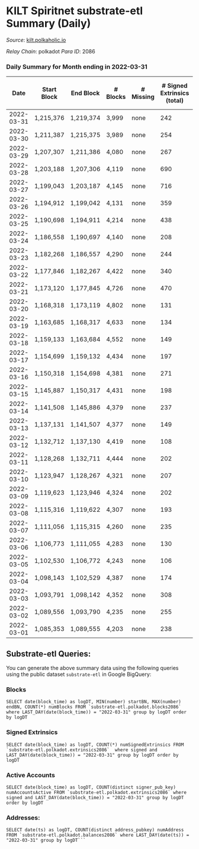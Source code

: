 # KILT Spiritnet substrate-etl Summary (Daily)

_Source_: [kilt.polkaholic.io](https://kilt.polkaholic.io)

*Relay Chain*: polkadot
*Para ID*: 2086



### Daily Summary for Month ending in 2022-03-31


| Date | Start Block | End Block | # Blocks | # Missing | # Signed Extrinsics (total) | # Active Accounts | # Addresses with Balances | # Events | # Transfers | # XCM Transfers In | # XCM Transfers Out |
| ---- | ----------- | --------- | -------- | --------- | --------------------------- | ----------------- | ------------------------- | -------- | ----------- | ------------------ | ------------------- |
| 2022-03-31 | 1,215,376 | 1,219,374 | 3,999 | none  | 242 | 124 | 13,421 | 305,663 | 169 ($361,275) |   |   |
| 2022-03-30 | 1,211,387 | 1,215,375 | 3,989 | none  | 254 | 136 | 13,405 | 304,444 | 149 ($650,688) |   |   |
| 2022-03-29 | 1,207,307 | 1,211,386 | 4,080 | none  | 267 | 141 | 13,387 | 309,886 | 158 ($310,369) |   |   |
| 2022-03-28 | 1,203,188 | 1,207,306 | 4,119 | none  | 690 | 387 | 13,370 | 313,289 | 551 ($1,879,974) |   |   |
| 2022-03-27 | 1,199,043 | 1,203,187 | 4,145 | none  | 716 | 219 | 13,314 | 314,149 | 602 ($3,429,013) |   |   |
| 2022-03-26 | 1,194,912 | 1,199,042 | 4,131 | none  | 359 | 156 | 13,145 | 310,002 | 252 ($396,657) |   |   |
| 2022-03-25 | 1,190,698 | 1,194,911 | 4,214 | none  | 438 | 197 | 13,084 | 316,044 | 295 ($863,903) |   |   |
| 2022-03-24 | 1,186,558 | 1,190,697 | 4,140 | none  | 208 | 110 | 13,037 | 308,373 | 108 ($939,331) |   |   |
| 2022-03-23 | 1,182,268 | 1,186,557 | 4,290 | none  | 244 | 121 | 13,025 | 316,628 | 119 ($101,302) |   |   |
| 2022-03-22 | 1,177,846 | 1,182,267 | 4,422 | none  | 340 | 146 | 13,015 | 324,179 | 214 ($292,582) |   |   |
| 2022-03-21 | 1,173,120 | 1,177,845 | 4,726 | none  | 470 | 87 | 12,991 | 346,875 | 72 ($241,093) |   |   |
| 2022-03-20 | 1,168,318 | 1,173,119 | 4,802 | none  | 131 | 84 | 12,984 | 348,234 | 56 ($123,095) |   |   |
| 2022-03-19 | 1,163,685 | 1,168,317 | 4,633 | none  | 134 | 77 | 12,978 | 334,450 | 67 ($135,870) |   |   |
| 2022-03-18 | 1,159,133 | 1,163,684 | 4,552 | none  | 149 | 91 | 12,970 | 327,347 | 57 ($45,001.18) |   |   |
| 2022-03-17 | 1,154,699 | 1,159,132 | 4,434 | none  | 197 | 117 | 12,963 | 316,837 | 76 ($192,953) |   |   |
| 2022-03-16 | 1,150,318 | 1,154,698 | 4,381 | none  | 271 | 139 | 12,958 | 312,184 | 154 ($258,879) |   |   |
| 2022-03-15 | 1,145,887 | 1,150,317 | 4,431 | none  | 198 | 111 | 12,944 | 312,133 | 114 ($243,352) |   |   |
| 2022-03-14 | 1,141,508 | 1,145,886 | 4,379 | none  | 237 | 119 | 12,932 | 308,898 | 163 ($191,685) |   |   |
| 2022-03-13 | 1,137,131 | 1,141,507 | 4,377 | none  | 149 | 88 | 12,889 | 306,685 | 85 ($211,405) |   |   |
| 2022-03-12 | 1,132,712 | 1,137,130 | 4,419 | none  | 108 | 70 | 12,868 | 308,690 | 53 ($53,784.60) |   |   |
| 2022-03-11 | 1,128,268 | 1,132,711 | 4,444 | none  | 202 | 110 | 12,860 | 319,006 | 92 ($126,124) |   |   |
| 2022-03-10 | 1,123,947 | 1,128,267 | 4,321 | none  | 207 | 97 | 12,848 | 315,003 | 88 ($197,549) |   |   |
| 2022-03-09 | 1,119,623 | 1,123,946 | 4,324 | none  | 202 | 123 | 12,841 | 318,109 | 108 ($349,478) |   |   |
| 2022-03-08 | 1,115,316 | 1,119,622 | 4,307 | none  | 193 | 113 | 12,840 | 315,289 | 94 ($137,653) |   |   |
| 2022-03-07 | 1,111,056 | 1,115,315 | 4,260 | none  | 235 | 116 | 12,818 | 312,163 | 506 ($351,703) |   |   |
| 2022-03-06 | 1,106,773 | 1,111,055 | 4,283 | none  | 130 | 74 | 12,615 | 311,511 | 68 ($195,423) |   |   |
| 2022-03-05 | 1,102,530 | 1,106,772 | 4,243 | none  | 106 | 67 | 12,610 | 306,422 | 51 ($164,169) |   |   |
| 2022-03-04 | 1,098,143 | 1,102,529 | 4,387 | none  | 174 | 100 | 12,608 | 315,768 | 85 ($186,077) |   |   |
| 2022-03-03 | 1,093,791 | 1,098,142 | 4,352 | none  | 308 | 127 | 12,599 | 322,982 | 149 ($310,325) |   |   |
| 2022-03-02 | 1,089,556 | 1,093,790 | 4,235 | none  | 255 | 101 | 12,578 | 312,563 | 94 ($207,789) |   |   |
| 2022-03-01 | 1,085,353 | 1,089,555 | 4,203 | none  | 238 | 102 | 12,563 | 307,760 | 146 ($347,521) |   |   |

## Substrate-etl Queries:
You can generate the above summary data using the following queries using the public dataset `substrate-etl` in Google BigQuery:


### Blocks
```
SELECT date(block_time) as logDT, MIN(number) startBN, MAX(number) endBN, COUNT(*) numBlocks FROM `substrate-etl.polkadot.blocks2086`  where LAST_DAY(date(block_time)) = "2022-03-31" group by logDT order by logDT
```


### Signed Extrinsics
```
SELECT date(block_time) as logDT, COUNT(*) numSignedExtrinsics FROM `substrate-etl.polkadot.extrinsics2086`  where signed and LAST_DAY(date(block_time)) = "2022-03-31" group by logDT order by logDT
```


### Active Accounts
```
SELECT date(block_time) as logDT, COUNT(distinct signer_pub_key) numAccountsActive FROM `substrate-etl.polkadot.extrinsics2086` where signed and LAST_DAY(date(block_time)) = "2022-03-31" group by logDT order by logDT
```


### Addresses:
```
SELECT date(ts) as logDT, COUNT(distinct address_pubkey) numAddress FROM `substrate-etl.polkadot.balances2086` where LAST_DAY(date(ts)) = "2022-03-31" group by logDT```

